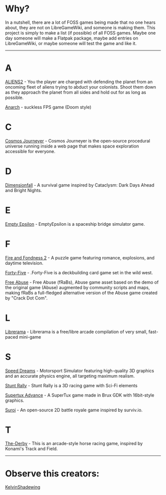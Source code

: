 # Why?
In a nutshell, there are a lot of FOSS games being made that no one hears about, they are not on LibreGameWiki, and someone is making them. This project is simply to make a list (if possible) of all FOSS games. Maybe one day someone will make a Flatpak package, maybe add entries on LibreGameWiki, or maybe someone will test the game and like it.

___

# A
[ALIENS2](https://github.com/Vega-Boo/ALIENS2) - You the player are charged with defending the planet from an oncoming fleet of aliens trying to abduct your colonists. Shoot them down as they approach the planet from all sides and hold out for as long as possible.

[Anarch](https://git.coom.tech/drummyfish/Anarch) - suckless FPS game (Doom style)

# C
[Cosmos Journeyer](https://github.com/BarthPaleologue/CosmosJourneyer) - Cosmos Journeyer is the open-source procedural universe running inside a web page that makes space exploration accessible for everyone.

# D
[Dimensionfall](https://github.com/Khaligufzel/Dimensionfall) - A survival game inspired by Cataclysm: Dark Days Ahead and Bright Nights.

# E
[Empty Epsilon](https://daid.github.io/EmptyEpsilon/) - EmptyEpsilon is a spaceship bridge simulator game.

# F
[Fire and Fondness 2](https://bitbucket.org/JohnGabrielUK/fire-and-fondness-2/) - A puzzle game featuring romance, explosions, and daytime television.

[Forty-Five](https://www.forty-five.at) - .Forty-Five is a deckbuilding card game set in the wild west.

[Free Abuse](https://github.com/IntinteDAO/fRaBs) - Free Abuse (fRaBs), Abuse game asset based on the demo of the original game (Abuse) augmented by community scripts and maps, making fRaBs a full-fledged alternative version of the Abuse game created by "Crack Dot Com".

# L
[Librerama](https://librerama.codeberg.page) - Librerama is a free/libre arcade compilation of very small, fast-paced mini-game

# S
[Speed Dreams](https://speed-dreams.net) - Motorsport Simulator featuring high-quality 3D graphics and an accurate physics engine, all targeting maximum realism.

[Stunt Rally](https://stuntrally.tuxfamily.org/) - Stunt Rally is a 3D racing game with Sci-Fi elements

[Supertux Advance](https://github.com/KelvinShadewing/supertux-advance) - A SuperTux game made in Brux GDK with 16bit-style graphics.

[Suroi](https://github.com/HasangerGames/suroi) - An open-source 2D battle royale game inspired by surviv.io.

# T
[The-Derby](https://github.com/Vega-Boo/The-Derby) - This is an arcade-style horse racing game, inspired by Konami's Track and Field.

___

# Observe this creators:
[KelvinShadewing](https://github.com/KelvinShadewing)
